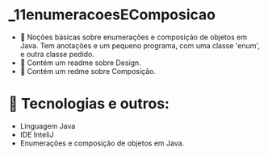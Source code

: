 # _11enumeracoesEComposicao
- 🎯 Noções básicas sobre enumerações e composição de objetos em Java. Tem anotações e um pequeno programa, com uma classe 'enum', e outra classe pedido.
- 🎯 Contém um readme sobre Design.
- 🎯 Contém um redme sobre Composição.

# 🔧 Tecnologias e outros:
- Linguagem Java
- IDE InteliJ
- Enumerações e composição de objetos em Java.
